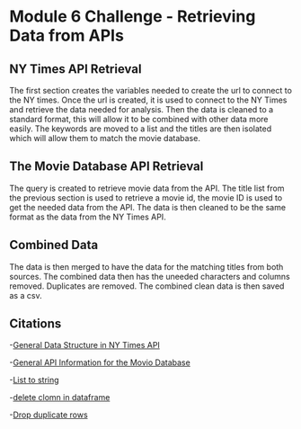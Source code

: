 # Module 6 Challenge - Retrieving Data from APIs

## NY Times API Retrieval

The first section creates the variables needed to create the url to connect to the NY times. Once the url is created, it 
is used to connect to the NY Times and retrieve the data needed for analysis. Then the data is cleaned to a standard format,
this will allow it to be combined with other data more easily. The keywords are moved to a list and the titles are then isolated
which will allow them to match the movie database.

## The Movie Database API Retrieval

The query is created to retrieve movie data from the API. The title list from the previous section is used to retrieve a movie id,
the movie ID is used to get the needed data from the API. The data is then cleaned to be the same format as the data from the 
NY Times API. 

## Combined Data

The data is then merged to have the data for the matching titles from both sources. The combined data then has the uneeded
characters and columns removed. Duplicates are removed. The combined clean data is then saved as a csv. 

## Citations

-[General Data Structure in NY Times API](https://developer.nytimes.com/docs/articlesearch-product/1/routes/articlesearch.json/get)

-[General API Information for the Movio Database](https://developer.themoviedb.org/reference/search-movie)

-[List to string](https://www.geeksforgeeks.org/python-program-to-convert-a-list-to-string/)

-[delete clomn in dataframe](https://stackoverflow.com/questions/13411544/delete-a-column-from-a-pandas-dataframe)

-[Drop duplicate rows](https://www.geeksforgeeks.org/python-pandas-dataframe-drop_duplicates/)



 